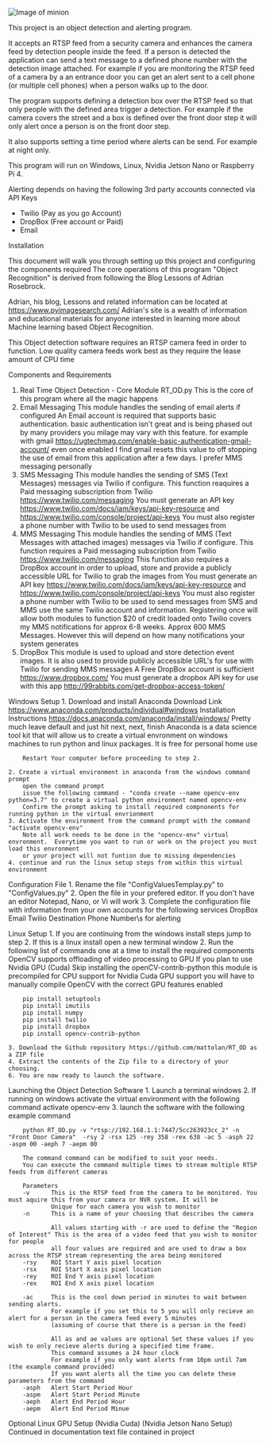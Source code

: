![Image of minion](https://github.com/mattolan/RT_OD/blob/master/img.jpg?raw=true)

This project is an object detection and alerting program.

It accepts an RTSP feed from a security camera and enhances the camera feed by detection people inside the feed. If a person is detected the application can send a text message to a defined phone number with the detection image attached.  For example if you are monitoring the RTSP feed of a camera by a an entrance door you can get an alert sent to a cell phone (or multiple cell phones) when a person walks up to the door.

The program supports defining a detection box over the RTSP feed so that only people with the defined area trigger a detection. For example if the camera covers the street and a box is defined over the front door step it will only alert once a person is on the front door step.

It also supports setting a time period where alerts can be send. For example at night only.

This program will run on Windows, Linux, Nvidia Jetson Nano or Raspberry Pi 4. 

Alerting depends on having the following 3rd party accounts connected via API Keys
- Twilio (Pay as you go Account)
- DropBox (Free account or Paid)
- Email

Installation

This document will walk you through setting up this project and configuring the components required
The core operations of this program "Object Recognition" is derived from following the Blog Lessons of Adrian Rosebrock.  

Adrian, his blog, Lessons and related information can be located at https://www.pyimagesearch.com/ Adrian's site is a wealth of information and educational
materials for anyone interested in learning more about Machine learning based Object Recognition.

This Object detection software requires an RTSP camera feed in order to function. Low quality camera feeds work best as they require the lease amount of CPU time

Components and Requirements

1. Real Time Object Detection - Core Module RT_OD.py
	This is the core of this program where all the magic happens
2. Email Messaging
	This module handles the sending of email alerts if configured
	An Email account is required that supports basic authentication. basic authentication isn't great and is being phased out by many providers
	you milage may vary with this feature.  for example with gmail https://ugtechmag.com/enable-basic-authentication-gmail-account/ even once enabled 
	I find gmail resets this value to off stopping the use of email from this application after a few days. I prefer MMS messaging personally
3. SMS Messaging
	This module handles the sending of SMS (Text Messages) messages via Twilio if configure. 
	This function reaquires a Paid messaging subscription from Twilio https://www.twilio.com/messaging
	You must generate an API key https://www.twilio.com/docs/iam/keys/api-key-resource and https://www.twilio.com/console/project/api-keys
	You must also register a phone number with Twilio to be used to send messages from
4. MMS Messaging
	This module handles the sending of MMS (Text Messages with attached images) messages via Twilio if configure. 
	This function requires a Paid messaging subscription from Twilio https://www.twilio.com/messaging
	This function also requires a DropBox account in order to upload, store and provide a publicly accessible URL for Twilio to grab the images from
	You must generate an API key https://www.twilio.com/docs/iam/keys/api-key-resource and https://www.twilio.com/console/project/api-keys
	You must also register a phone number with Twilio to be used to send messages from
	SMS and MMS use the same Twilio account and information. Registering once will allow both modules to function
	$20 of credit loaded onto Twilio covers my MMS notifications for approx 6-8 weeks. Approx 600 MMS Messages. However this will depend on how many notifications your
	system generates
5. DropBox
	This module is used to upload and store detection event images. It is also used to provide publicly accessible URL's for use with Twilio for sending MMS messages
	A Free DropBox account is sufficient https://www.dropbox.com/
	You must generate a dropbox API key for use with this app http://99rabbits.com/get-dropbox-access-token/

Windows Setup
	1. Download and install Anaconda
		Download Link https://www.anaconda.com/products/individual#windows
		Installation Instructions https://docs.anaconda.com/anaconda/install/windows/ Pretty much leave default and just hit next, next, finish
		Anaconda is a data science tool kit that will allow us to create a virtual envronment on windows machines to run python and linux packages. 
		It is free for personal home use

		Restart Your computer before proceeding to step 2.  

	2. Create a virtual environment in anaconda from the windows command prompt
		open the command prompt
		issue the following command - "conda create --name opencv-env python=3.7" to create a virtual python environment named opencv-env
		Confirm the prompt asking to install required compnonents for running python in the virtual envrionment
	3. Activate the environment from the command prompt with the command "activate opencv-env"
		Note all work needs to be done in the "opencv-env" virtual envronment.  Everytime you want to run or work on the project you must load this envronment
		or your project will not funtion due to missing dependencies
	4. continue and run the linux setup steps from within this virtual environment

Configuration File 
	1. Rename the file "ConfigValuesTemplay.py" to "ConfigValues.py"
	2. Open the file in your prefered editor. If you don't have an editor Notepad, Nano, or Vi will work
	3. Complete the configuration file with information from your own accounts for the following services
		DropBox
		Email 
		Twilio
		Destination Phone Number\s for alerting

Linux Setup
	1. If you are continuing from the windows install steps jump to step 2. If this is a linux install open a new terminal window
	2. Run the following list of commands one at a time to install the required components
	   OpenCV supports offloading of video processing to GPU
	   If you plan to use Nvidia GPU (Cuda) Skip installing the openCV-contrib-python this module is precompiled for CPU support
	   for Nvidia Cuda GPU support you will have to manually compile OpenCV with the correct GPU features enabled
		
		pip install setuptools
		pip install imutils
		pip install numpy
		pip install twilio
		pip install dropbox
		pip install opencv-contrib-python

	3. Download the Github repository https://github.com/mattolan/RT_OD as a ZIP file
	4. Extract the contents of the Zip file to a directory of your choosing.
	6. You are now ready to launch the software.

Launching the Object Detection Software
	1. Launch a terminal windows 
	2. If running on windows activate the virtual environment with the following command
		activate opencv-env
	3. launch the software with the following example command
		
		python RT_OD.py -v "rtsp://192.168.1.1:7447/5cc263923cc_2" -n "Front Door Camera"  -rsy 2 -rsx 125 -rey 358 -rex 638 -ac 5 -asph 22 -aspm 00 -aeph 7 -aepm 00

		The command command can be modified to suit your needs.
		You can execute the command multiple times to stream multiple RTSP feeds from different cameras

		Parameters
		-v		This is the RTSP feed from the camera to be monitored. You must aquire this from your camera or NVR system. It will be 
				Unique for each camera you wish to monitor
		-n		This is a name of your choosing that describes the camera
				
				All values starting with -r are used to define the "Region of Interest" This is the area of a video feed that you wish to monitor for people
				all four values are required and are used to draw a box across the RTSP stream representing the area being monitored
		-rsy	ROI Start Y axis pixel location
		-rsx	ROI Start X axis pixel location
		-rey	ROI End Y axis pixel location
		-rex	ROI End X axis pixel location

		-ac		This is the cool down period in minutes to wait between sending alerts. 
				For example if you set this to 5 you will only recieve an alert for a person in the camera feed every 5 minutes 
				(assuming of course that there is a person in the feed)

				All as and ae values are optional Set these values if you wish to only recieve alerts during a specified time frame. 
				This command assumes a 24 hour clock
				For example if you only want alerts from 10pm until 7am (the example command provided)
				If you want alerts all the time you can delete these parameters from the command
		-asph	Alert Start Period Hour
		-aspm	Alert Start Period Minute
		-aeph	Alert End Period Hour
		-aepm	Alert End Period Minue


Optional Linux GPU Setup (Nvidia Cuda) (Nvidia Jetson Nano Setup)
Continued in documentation text file contained in project
